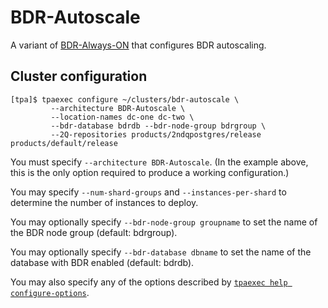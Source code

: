 # BDR-Autoscale

A variant of [BDR-Always-ON](architecture-BDR-Always-ON.md) that
configures BDR autoscaling.

## Cluster configuration

```
[tpa]$ tpaexec configure ~/clusters/bdr-autoscale \
         --architecture BDR-Autoscale \
         --location-names dc-one dc-two \
         --bdr-database bdrdb --bdr-node-group bdrgroup \
         --2Q-repositories products/2ndqpostgres/release products/default/release
```

You must specify `--architecture BDR-Autoscale`. (In the example
above, this is the only option required to produce a working
configuration.)

You may specify `--num-shard-groups` and `--instances-per-shard` to
determine the number of instances to deploy.

You may optionally specify `--bdr-node-group groupname` to set the
name of the BDR node group (default: bdrgroup).

You may optionally specify `--bdr-database dbname` to set the name of
the database with BDR enabled (default: bdrdb).

You may also specify any of the options described by
[`tpaexec help configure-options`](tpaexec-configure.md).
